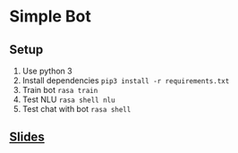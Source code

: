 # Simple Bot

## Setup
1. Use python 3
2. Install dependencies `pip3 install -r requirements.txt`
3. Train bot `rasa train`
4. Test NLU `rasa shell nlu`
5. Test chat with bot `rasa shell`

## [Slides](https://s.id/intro-to-chatbot)